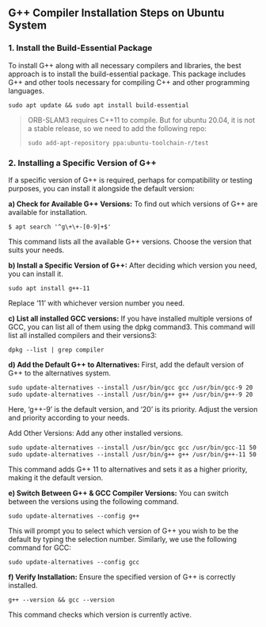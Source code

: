 ## G++ Compiler Installation Steps on Ubuntu System
### 1. Install the Build-Essential Package
To install G++ along with all necessary compilers and libraries, the best approach is to install the build-essential package. This package includes G++ and other tools necessary for compiling C++ and other programming languages.
```
sudo apt update && sudo apt install build-essential
```
> ORB-SLAM3 requires C++11 to compile. But for ubuntu 20.04, it is not a stable release, so we need to add the following repo:
> ```
> sudo add-apt-repository ppa:ubuntu-toolchain-r/test
> ```

### 2. Installing a Specific Version of G++

If a specific version of G++ is required, perhaps for compatibility or testing purposes, you can install it alongside the default version:

**a) Check for Available G++ Versions:** To find out which versions of G++ are available for installation.
```
$ apt search '^g\+\+-[0-9]+$'
```
This command lists all the available G++ versions. Choose the version that suits your needs.

**b) Install a Specific Version of G++:** After deciding which version you need, you can install it.
```
sudo apt install g++-11
```
Replace ‘11’ with whichever version number you need.

**c) List all installed GCC versions:** If you have installed multiple versions of GCC, you can list all of them using the dpkg command3. This command will list all installed compilers and their versions3:
```
dpkg --list | grep compiler
```

**d) Add the Default G++ to Alternatives:** First, add the default version of G++ to the alternatives system.
```
sudo update-alternatives --install /usr/bin/gcc gcc /usr/bin/gcc-9 20
sudo update-alternatives --install /usr/bin/g++ g++ /usr/bin/g++-9 20
```
Here, ‘g++-9’ is the default version, and ‘20’ is its priority. Adjust the version and priority according to your needs.

Add Other Versions: Add any other installed versions.
```
sudo update-alternatives --install /usr/bin/gcc gcc /usr/bin/gcc-11 50
sudo update-alternatives --install /usr/bin/g++ g++ /usr/bin/g++-11 50
```
This command adds G++ 11 to alternatives and sets it as a higher priority, making it the default version.

**e) Switch Between G++ & GCC Compiler Versions:** You can switch between the versions using the following command.
```
sudo update-alternatives --config g++
```
This will prompt you to select which version of G++ you wish to be the default by typing the selection number.
Similarly, we use the following command for GCC:
```
sudo update-alternatives --config gcc
```

**f) Verify Installation:** Ensure the specified version of G++ is correctly installed.
```
g++ --version && gcc --version
```
This command checks which version is currently active.

